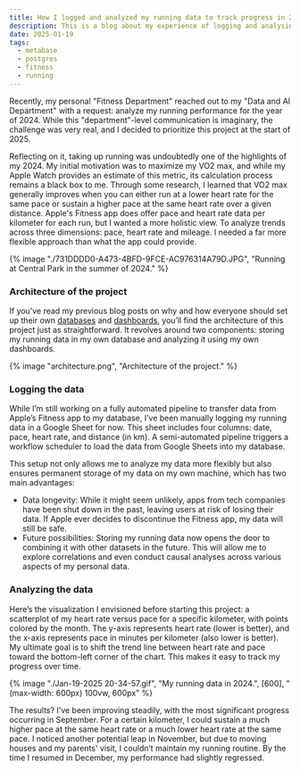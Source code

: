```yaml
---
title: How I logged and analyzed my running data to track progress in 2024
description: This is a blog about my experience of logging and analysing my running performance data based on the setup of my personal Data and AI department.
date: 2025-01-19
tags:
  - metabase
  - postgres
  - fitness
  - running
---
```

Recently, my personal "Fitness Department" reached out to my "Data and AI Department" with a request: analyze my running performance for the year of 2024. While this "department"-level communication is imaginary, the challenge was very real, and I decided to prioritize this project at the start of 2025.

Reflecting on it, taking up running was undoubtedly one of the highlights of my 2024. My initial motivation was to maximize my VO2 max, and while my Apple Watch provides an estimate of this metric, its calculation process remains a black box to me. Through some research, I learned that VO2 max generally improves when you can either run at a lower heart rate for the same pace or sustain a higher pace at the same heart rate over a given distance. Apple's Fitness app does offer pace and heart rate data per kilometer for each run, but I wanted a more holistic view. To analyze trends across three dimensions: pace, heart rate and mileage. I needed a far more flexible approach than what the app could provide.

{% image "./731DDDD0-A473-4BFD-9FCE-AC976314A79D.JPG", "Running at Central Park in the summer of 2024." %}

### Architecture of the project

If you’ve read my previous blog posts on why and how everyone should set up their own <a href="https://bellowswang.github.io/blog/database/">databases</a> and <a href="https://bellowswang.github.io/blog/metabase/">dashboards</a>, you’ll find the architecture of this project just as straightforward. It revolves around two components: storing my running data in my own database and analyzing it using my own dashboards.

{% image "architecture.png", "Architecture of the project." %}

### Logging the data

While I’m still working on a fully automated pipeline to transfer data from Apple’s Fitness app to my database, I’ve been manually logging my running data in a Google Sheet for now. This sheet includes four columns: date, pace, heart rate, and distance (in km). A semi-automated pipeline triggers a workflow scheduler to load the data from Google Sheets into my database.

This setup not only allows me to analyze my data more flexibly but also ensures permanent storage of my data on my own machine, which has two main advantages:

* Data longevity: While it might seem unlikely, apps from tech companies have been shut down in the past, leaving users at risk of losing their data. If Apple ever decides to discontinue the Fitness app, my data will still be safe.
* Future possibilities: Storing my running data now opens the door to combining it with other datasets in the future. This will allow me to explore correlations and even conduct causal analyses across various aspects of my personal data.

### Analyzing the data

Here’s the visualization I envisioned before starting this project: a scatterplot of my heart rate versus pace for a specific kilometer, with points colored by the month. The y-axis represents heart rate (lower is better), and the x-axis represents pace in minutes per kilometer (also lower is better). My ultimate goal is to shift the trend line between heart rate and pace toward the bottom-left corner of the chart. This makes it easy to track my progress over time.

{% image "./Jan-19-2025 20-34-57.gif", "My running data in 2024.", [600], "(max-width: 600px) 100vw, 600px" %}

The results? I’ve been improving steadily, with the most significant progress occurring in September. For a certain kilometer, I could sustain a much higher pace at the same heart rate or a much lower heart rate at the same pace. I noticed another potential leap in November, but due to moving houses and my parents' visit, I couldn’t maintain my running routine. By the time I resumed in December, my performance had slightly regressed.
